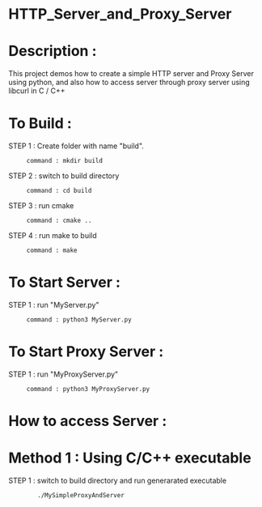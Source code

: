 # HTTP_Server_and_Proxy_Server

# Description :

This project demos how to create a simple HTTP server and Proxy Server using python, and also how to access server through proxy server using libcurl in C / C++

# To Build :

STEP 1 : Create folder with name "build".

         command : mkdir build 

STEP 2 : switch to build directory

         command : cd build
         
STEP 3 : run cmake

         command : cmake ..
        
STEP 4 : run make to build

         command : make
         
# To Start Server :

STEP 1 : run "MyServer.py"

         command : python3 MyServer.py

# To Start Proxy Server :

STEP 1 : run "MyProxyServer.py"

         command : python3 MyProxyServer.py
         
# How to access Server :
            
   # Method 1 : Using C/C++ executable
   
   STEP 1 : switch to build directory and run generarated executable
   
            ./MySimpleProxyAndServer
  
  

